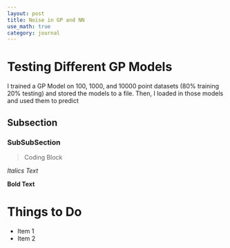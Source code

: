 ```yaml
---
layout: post
title: Noise in GP and NN
use_math: true
category: journal
---
```



# Testing Different GP Models

I trained a GP Model on 100, 1000, and 10000 point datasets (80% training 20% testing) and stored the models to a file. Then, I loaded in those models and used them to predict 

## Subsection

### SubSubSection 

> Coding Block

*Italics Text* 

**Bold Text**

# Things to Do
- Item 1
- Item 2
